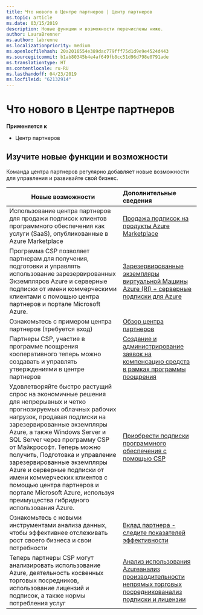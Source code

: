 ```yaml
---
title: Что нового в Центре партнеров | Центр партнеров
ms.topic: article
ms.date: 03/15/2019
description: Новые функции и возможности перечислены ниже.
author: LauraBrenner
ms.author: labrenne
ms.localizationpriority: medium
ms.openlocfilehash: 20a2016554e389dac779fff75d1d9e9e4524d443
ms.sourcegitcommit: b1ab80345b4e4af649fb8cc51d96d798e0791ade
ms.translationtype: HT
ms.contentlocale: ru-RU
ms.lasthandoff: 04/23/2019
ms.locfileid: "62132914"
---
```

# <a name="whats-new-in-partner-center"></a>Что нового в Центре партнеров

**Применяется к**

-  Центр партнеров

## <a name="check-out-new-features-and-capabilities"></a>Изучите новые функции и возможности 

Команда центра партнеров регулярно добавляет новые возможности для управления и развивайте свой бизнес.


|**Новые возможности**   |**Дополнительные сведения**   |
|----------------------|:-----------------|
|Использование центра партнеров для продажи подписок клиентов программного обеспечения как услуги (SaaS), опубликованные в Azure Marketplace  | [Продажа подписок на продукты Azure Marketplace](sell-marketplace-products.md)|
|Программа CSP позволяет партнерам для получения, подготовки и управлять использование зарезервированных Экземпляров Azure и серверные подписки от имени коммерческими клиентами с помощью центра партнеров и портале Microsoft Azure.|[Зарезервированные экземпляры виртуальной Машины Azure (RI) + серверные подписки для Azure](azure-ri-server-subscriptions.md)|
|Ознакомьтесь с примером центра партнеров (требуется вход)|[Обзор центра партнеров](https://partnercenter.microsoft.com/pcv/redirect?authenticate=true&redirect=%2Fdashboard%2Foverview)|
|Партнеры CSP, участие в программе поощрения кооперативного теперь можно создавать и управлять утверждениями в центре партнеров|[Создание и администрирование заявок на компенсацию средств в рамках программы поощрения](create-incentives-claims.md)|
|Удовлетворяйте быстро растущий спрос на экономичные решения для непрерывных и четко прогнозируемых облачных рабочих нагрузок, продавая подписки на зарезервированные экземпляры Azure, а также Windows Server и SQL Server через программу CSP от Майкрософт. Теперь можно получить, Подготовка и управление зарезервированные экземпляры Azure и серверные подписки от имени коммерческих клиентов с помощью центра партнеров и портале Microsoft Azure, используя преимущества гибридного использования Azure.|[Приобрести подписки программного обеспечения с помощью CSP](csp-software-subscriptions.md)|
|Ознакомьтесь с новыми инструментами анализа данных, чтобы эффективнее отслеживать рост своего бизнеса и свои потребности| [Вклад партнера - следите показателей эффективности](partner-contributions.md)|
|Теперь партнеры CSP могут анализировать использование Azure, деятельность косвенных торговых посредников, использование лицензий и подписок, а также нормы потребления услуг|[Анализ использования Azure](analyze-azure-usage.md)[анализ производительности непрямых торговых посредников](Analyze-indirect-resellers.md)[анализ подписки и лицензии](analyze-subscriptions-licenses.md)|

